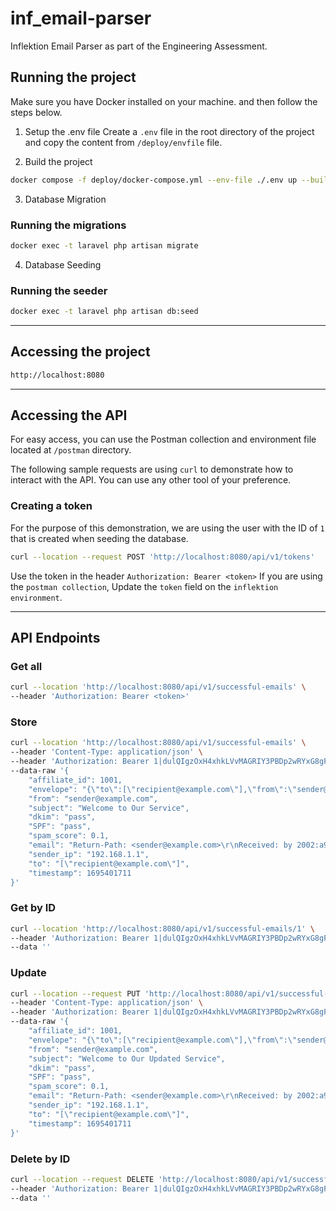# inf_email-parser
Inflektion Email Parser as part of the Engineering Assessment.

## Running the project
Make sure you have Docker installed on your machine. and then follow the steps below.

1. Setup the .env file
Create a `.env` file in the root directory of the project and copy the content from `/deploy/envfile` file.

2. Build the project
```bash
docker compose -f deploy/docker-compose.yml --env-file ./.env up --build -d
```

3. Database Migration
### Running the migrations
```bash
docker exec -t laravel php artisan migrate
```

4. Database Seeding
### Running the seeder
```bash
docker exec -t laravel php artisan db:seed
```

---

## Accessing the project
```bash
http://localhost:8080
```

---

## Accessing the API
For easy access, you can use the Postman collection and environment file located at `/postman` directory.

The following sample requests are using `curl` to demonstrate how to interact with the API. 
You can use any other tool of your preference.

### Creating a token
For the purpose of this demonstration, we are using the user with the ID of `1` that is created when seeding the database.
```bash
curl --location --request POST 'http://localhost:8080/api/v1/tokens'
```
Use the token in the header `Authorization: Bearer <token>`
If you are using the `postman collection`, Update the `token` field on the `inflektion environment`.

---

## API Endpoints

### Get all
```bash
curl --location 'http://localhost:8080/api/v1/successful-emails' \
--header 'Authorization: Bearer <token>'
```

### Store
```bash
curl --location 'http://localhost:8080/api/v1/successful-emails' \
--header 'Content-Type: application/json' \
--header 'Authorization: Bearer 1|dulQIgzOxH4xhkLVvMAGRIY3PBDp2wRYxG8gFxqc87bb74c3' \
--data-raw '{
    "affiliate_id": 1001,
    "envelope": "{\"to\":[\"recipient@example.com\"],\"from\":\"sender@example.com\"}",
    "from": "sender@example.com",
    "subject": "Welcome to Our Service",
    "dkim": "pass",
    "SPF": "pass",
    "spam_score": 0.1,
    "email": "Return-Path: <sender@example.com>\r\nReceived: by 2002:a9d:58c:: with SMTP id n28csp12345iob;\r\n        Fri, 22 Sep 2024 08:15:12 -0700 (PDT)\r\nFrom: Sender <sender@example.com>\r\nTo: Recipient <recipient@example.com>\r\nSubject: Welcome to Our Service\r\nDate: Fri, 22 Sep 2024 08:15:11 -0700\r\nMIME-Version: 1.0\r\nContent-Type: text/plain; charset=UTF-8\r\n\r\nHello,\n\nThank you for signing up with us. We are thrilled to have you.\n\nBest,\nCustomer Service",
    "sender_ip": "192.168.1.1",
    "to": "[\"recipient@example.com\"]",
    "timestamp": 1695401711
}'
```

### Get by ID
```bash
curl --location 'http://localhost:8080/api/v1/successful-emails/1' \
--header 'Authorization: Bearer 1|dulQIgzOxH4xhkLVvMAGRIY3PBDp2wRYxG8gFxqc87bb74c3' \
--data ''
```

### Update
```bash
curl --location --request PUT 'http://localhost:8080/api/v1/successful-emails/1' \
--header 'Content-Type: application/json' \
--header 'Authorization: Bearer 1|dulQIgzOxH4xhkLVvMAGRIY3PBDp2wRYxG8gFxqc87bb74c3' \
--data-raw '{
    "affiliate_id": 1001,
    "envelope": "{\"to\":[\"recipient@example.com\"],\"from\":\"sender@example.com\"}",
    "from": "sender@example.com",
    "subject": "Welcome to Our Updated Service",
    "dkim": "pass",
    "SPF": "pass",
    "spam_score": 0.1,
    "email": "Return-Path: <sender@example.com>\r\nReceived: by 2002:a9d:58c:: with SMTP id n28csp12345iob;\r\n        Fri, 22 Sep 2024 08:15:12 -0700 (PDT)\r\nFrom: Sender <sender@example.com>\r\nTo: Recipient <recipient@example.com>\r\nSubject: Welcome to Our Service\r\nDate: Fri, 22 Sep 2024 08:15:11 -0700\r\nMIME-Version: 1.0\r\nContent-Type: text/plain; charset=UTF-8\r\n\r\nHello,\n\nThank you for signing up with us. We are thrilled to have you.\n\nBest,\nCustomer Service",
    "sender_ip": "192.168.1.1",
    "to": "[\"recipient@example.com\"]",
    "timestamp": 1695401711
}'
```

### Delete by ID
```bash
curl --location --request DELETE 'http://localhost:8080/api/v1/successful-emails/1' \
--header 'Authorization: Bearer 1|dulQIgzOxH4xhkLVvMAGRIY3PBDp2wRYxG8gFxqc87bb74c3' \
--data ''
```
